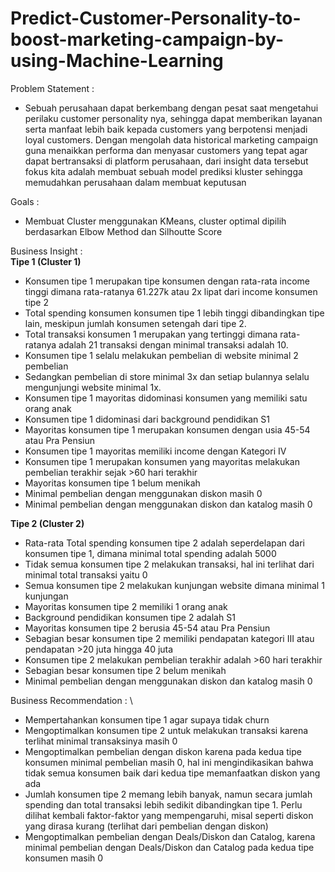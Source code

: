 # Predict-Customer-Personality-to-boost-marketing-campaign-by-using-Machine-Learning

Problem Statement : 
- Sebuah perusahaan dapat berkembang dengan pesat saat mengetahui perilaku customer personality nya, sehingga dapat memberikan layanan serta manfaat lebih baik kepada customers yang berpotensi menjadi loyal customers. Dengan mengolah data historical marketing campaign guna menaikkan performa dan menyasar customers yang tepat agar dapat bertransaksi di platform perusahaan, dari insight data tersebut fokus kita adalah membuat sebuah model prediksi kluster sehingga memudahkan perusahaan dalam membuat keputusan

Goals :
- Membuat Cluster menggunakan KMeans, cluster optimal dipilih berdasarkan Elbow Method dan Silhoutte Score

Business Insight : \
**Tipe 1 (Cluster 1)**

- Konsumen tipe 1 merupakan tipe konsumen dengan rata-rata income tinggi dimana rata-ratanya 61.227k atau 2x lipat dari income konsumen tipe 2
- Total spending konsumen konsumen tipe 1 lebih tinggi dibandingkan tipe lain, meskipun jumlah konsumen setengah dari tipe 2. 
- Total transaksi konsumen 1 merupakan yang tertinggi dimana rata-ratanya adalah 21 transaksi dengan minimal transaksi adalah 10. 
- Konsumen tipe 1 selalu melakukan pembelian di website minimal 2 pembelian
- Sedangkan pembelian di store minimal 3x dan setiap bulannya selalu mengunjungi website minimal 1x. 
- Konsumen tipe 1 mayoritas didominasi konsumen yang memiliki satu orang anak 
- Konsumen tipe 1 didominasi dari background pendidikan S1 
- Mayoritas konsumen tipe 1 merupakan konsumen dengan usia 45-54 atau Pra Pensiun 
- Konsumen tipe 1 mayoritas memiliki income dengan Kategori IV
- Konsumen tipe 1 merupakan konsumen yang mayoritas melakukan pembelian terakhir sejak >60 hari terakhir
- Mayoritas konsumen tipe 1 belum menikah 
- Minimal pembelian dengan menggunakan diskon masih 0
- Minimal pembelian dengan menggunakan diskon dan katalog masih 0

**Tipe 2 (Cluster 2)**
- Rata-rata Total spending konsumen tipe 2 adalah seperdelapan dari konsumen tipe 1, dimana minimal total spending adalah 5000
- Tidak semua konsumen tipe 2 melakukan transaksi, hal ini terlihat dari minimal total transaksi yaitu 0 
- Semua konsumen tipe 2 melakukan kunjungan website dimana minimal 1 kunjungan 
- Mayoritas konsumen tipe 2 memiliki 1 orang anak
- Background pendidikan konsumen tipe 2 adalah S1 
- Mayoritas konsumen tipe 2 berusia 45-54 atau Pra Pensiun 
- Sebagian besar konsumen tipe 2 memiliki pendapatan kategori III atau pendapatan >20 juta hingga 40 juta 
- Konsumen tipe 2 melakukan pembelian terakhir adalah >60 hari terakhir 
- Sebagian besar konsumen tipe 2 belum menikah 
- Minimal pembelian dengan menggunakan diskon dan katalog masih 0

Business Recommendation : \
- Mempertahankan konsumen tipe 1 agar supaya tidak churn
- Mengoptimalkan konsumen tipe 2 untuk melakukan transaksi karena terlihat minimal transaksinya masih 0 
- Mengoptimalkan pembelian dengan diskon karena pada kedua tipe konsumen minimal pembelian masih 0, hal ini mengindikasikan bahwa tidak semua konsumen baik dari kedua tipe memanfaatkan diskon yang ada 
- Jumlah konsumen tipe 2 memang lebih banyak, namun secara jumlah spending dan total transaksi lebih sedikit dibandingkan tipe 1. Perlu dilihat kembali faktor-faktor yang mempengaruhi, misal seperti diskon yang dirasa kurang (terlihat dari pembelian dengan diskon)
- Mengoptimalkan pembelian dengan Deals/Diskon dan Catalog, karena minimal pembelian dengan Deals/Diskon dan Catalog pada kedua tipe konsumen masih 0
